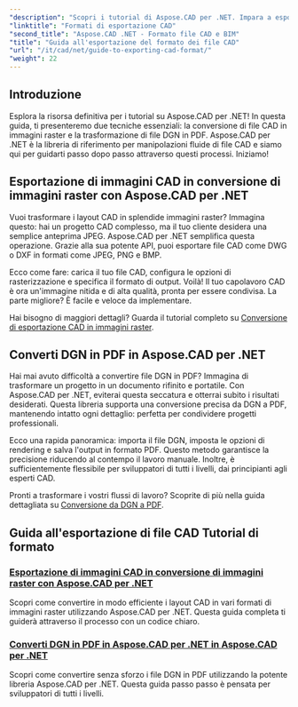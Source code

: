```yaml
---
"description": "Scopri i tutorial di Aspose.CAD per .NET. Impara a esportare file CAD, a convertire file CAD in immagini raster e a trasformare file DGN in PDF senza sforzo."
"linktitle": "Formati di esportazione CAD"
"second_title": "Aspose.CAD .NET - Formato file CAD e BIM"
"title": "Guida all'esportazione del formato dei file CAD"
"url": "/it/cad/net/guide-to-exporting-cad-format/"
"weight": 22
---
```


## Introduzione

Esplora la risorsa definitiva per i tutorial su Aspose.CAD per .NET! In questa guida, ti presenteremo due tecniche essenziali: la conversione di file CAD in immagini raster e la trasformazione di file DGN in PDF. Aspose.CAD per .NET è la libreria di riferimento per manipolazioni fluide di file CAD e siamo qui per guidarti passo dopo passo attraverso questi processi. Iniziamo!

## Esportazione di immagini CAD in conversione di immagini raster con Aspose.CAD per .NET  
Vuoi trasformare i layout CAD in splendide immagini raster? Immagina questo: hai un progetto CAD complesso, ma il tuo cliente desidera una semplice anteprima JPEG. Aspose.CAD per .NET semplifica questa operazione. Grazie alla sua potente API, puoi esportare file CAD come DWG o DXF in formati come JPEG, PNG e BMP.  

Ecco come fare: carica il tuo file CAD, configura le opzioni di rasterizzazione e specifica il formato di output. Voilà! Il tuo capolavoro CAD è ora un'immagine nitida e di alta qualità, pronta per essere condivisa. La parte migliore? È facile e veloce da implementare.  

Hai bisogno di maggiori dettagli? Guarda il tutorial completo su [Conversione di esportazione CAD in immagini raster](./export-cad-to-raster-image-conversion/).  

## Converti DGN in PDF in Aspose.CAD per .NET  
Hai mai avuto difficoltà a convertire file DGN in PDF? Immagina di trasformare un progetto in un documento rifinito e portatile. Con Aspose.CAD per .NET, eviterai questa seccatura e otterrai subito i risultati desiderati. Questa libreria supporta una conversione precisa da DGN a PDF, mantenendo intatto ogni dettaglio: perfetta per condividere progetti professionali.  

Ecco una rapida panoramica: importa il file DGN, imposta le opzioni di rendering e salva l'output in formato PDF. Questo metodo garantisce la precisione riducendo al contempo il lavoro manuale. Inoltre, è sufficientemente flessibile per sviluppatori di tutti i livelli, dai principianti agli esperti CAD.  

Pronti a trasformare i vostri flussi di lavoro? Scoprite di più nella guida dettagliata su [Conversione da DGN a PDF](./convert-dgn-to-pdf/).  

## Guida all'esportazione di file CAD Tutorial di formato
### [Esportazione di immagini CAD in conversione di immagini raster con Aspose.CAD per .NET](./export-cad-to-raster-image-conversion/)
Scopri come convertire in modo efficiente i layout CAD in vari formati di immagini raster utilizzando Aspose.CAD per .NET. Questa guida completa ti guiderà attraverso il processo con un codice chiaro.
### [Converti DGN in PDF in Aspose.CAD per .NET in Aspose.CAD per .NET](./convert-dgn-to-pdf/)
Scopri come convertire senza sforzo i file DGN in PDF utilizzando la potente libreria Aspose.CAD per .NET. Questa guida passo passo è pensata per sviluppatori di tutti i livelli.